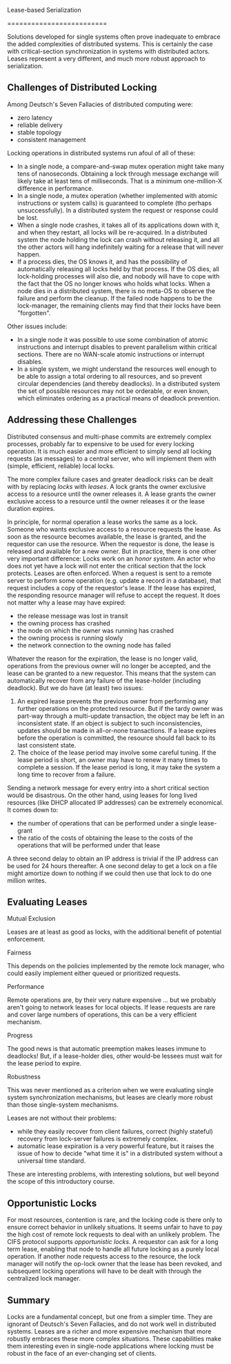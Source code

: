 Lease-based Serialization

=========================

Solutions developed for single systems often prove inadequate to embrace the added complexities of distributed systems. This is certainly the case with critical-section synchronization in systems with distributed actors. Leases represent a very different, and much more robust approach to serialization.

Challenges of Distributed Locking
---------------------------------

Among Deutsch's Seven Fallacies of distributed computing were:

*   zero latency
*   reliable delivery
*   stable topology
*   consistent management

Locking operations in distributed systems run afoul of all of these:

*   In a single node, a compare-and-swap mutex operation might take many tens of nanoseconds. Obtaining a lock through message exchange will likely take at least tens of milliseconds. That is a minimum one-million-X difference in performance.
*   In a single node, a mutex operation (whether implemented with atomic instructions or system calls) is guaranteed to complete (tho perhaps unsuccessfully). In a distributed system the request or response could be lost.
*   When a single node crashes, it takes all of its applications down with it, and when they restart, all locks will be re-acquired. In a distributed system the node holding the lock can crash without releasing it, and all the other actors will hang indefinitely waiting for a release that will never happen.
*   If a process dies, the OS knows it, and has the possibility of automatically releasing all locks held by that process. If the OS dies, all lock-holding processes will also die, and nobody will have to cope with the fact that the OS no longer knows who holds what locks. When a node dies in a distributed system, there is no meta-OS to observe the failure and perform the cleanup. If the failed node happens to be the lock-manager, the remaining clients may find that their locks have been "forgotten".

Other issues include:

*   In a single node it was possible to use some combination of atomic instructions and interrupt disables to prevent parallelism within critical sections. There are no WAN-scale atomic instructions or interrupt disables.
*   In a single system, we might understand the resources well enough to be able to assign a total ordering to all resources, and so prevent circular dependencies (and thereby deadlocks). In a distributed system the set of possible resources may not be orderable, or even known, which eliminates ordering as a practical means of deadlock prevention.

Addressing these Challenges
---------------------------

Distributed consensus and multi-phase commits are extremely complex processes, probably far to expensive to be used for every locking operation. It is much easier and more efficient to simply send all locking requests (as messages) to a central server, who will implement them with (simple, efficient, reliable) local locks.

The more complex failure cases and greater deadlock risks can be dealt with by replacing _locks_ with _leases_. A lock grants the owner exclusive access to a resource until the owner releases it. A lease grants the owner exclusive access to a resource until the owner releases it or the lease duration expires.

In principle, for normal operation a lease works the same as a lock. Someone who wants exclusive access to a resource requests the lease. As soon as the resource becomes available, the lease is granted, and the requestor can use the resource. When the requestor is done, the lease is released and available for a new owner. But in practice, there is one other very important difference: Locks work on an _honor system_. An actor who does not yet have a lock will not enter the critical section that the lock protects. Leases are often enforced. When a request is sent to a remote server to perform some operation (e.g. update a record in a database), that request includes a copy of the requestor's lease. If the lease has expired, the responding resource manager will refuse to accept the request. It does not matter why a lease may have expired:

*   the release message was lost in transit
*   the owning process has crashed
*   the node on which the owner was running has crashed
*   the owning process is running slowly
*   the network connection to the owning node has failed

Whatever the reason for the expiration, the lease is no longer valid, operations from the previous owner will no longer be accepted, and the lease can be granted to a new requestor. This means that the system can automatically recover from any failure of the lease-holder (including deadlock). But we do have (at least) two issues:

1.  An expired lease prevents the previous owner from performing any further operations on the protected resource. But if the tardy owner was part-way through a multi-update transaction, the object may be left in an inconsistent state. If an object is subject to such inconsistencies, updates should be made in all-or-none transactions. If a lease expires before the operation is committed, the resource should fall back to its last consistent state.
2.  The choice of the lease period may involve some careful tuning. If the lease period is short, an owner may have to renew it many times to complete a session. If the lease period is long, it may take the system a long time to recover from a failure.

Sending a network message for every entry into a short critical section would be disastrous. On the other hand, using leases for long lived resources (like DHCP allocated IP addresses) can be extremely economical. It comes down to:

*   the number of operations that can be performed under a single lease-grant
*   the ratio of the costs of obtaining the lease to the costs of the operations that will be performed under that lease

A three second delay to obtain an IP address is trivial if the IP address can be used for 24 hours thereafter. A one second delay to get a lock on a file might amortize down to nothing if we could then use that lock to do one million writes.

Evaluating Leases
-----------------

Mutual Exclusion

Leases are at least as good as locks, with the additional benefit of potential enforcement.

Fairness

This depends on the policies implemented by the remote lock manager, who could easily implement either queued or prioritized requests.

Performance

Remote operations are, by their very nature expensive ... but we probably aren't going to network leases for local objects. If lease requests are rare and cover large numbers of operations, this can be a very efficient mechanism.

Progress

The good news is that automatic preemption makes leases immune to deadlocks! But, if a lease-holder dies, other would-be lessees must wait for the lease period to expire.

Robustness

This was never mentioned as a criterion when we were evaluating single system synchronization mechanisms, but leases are clearly more robust than those single-system mechanisms.

Leases are not without their problems:

*   while they easily recover from client failures, correct (highly stateful) recovery from lock-server failures is extremely complex.
*   automatic lease expiration is a very powerful feature, but it raises the issue of how to decide "what time it is" in a distributed system without a universal time standard.

These are interesting problems, with interesting solutions, but well beyond the scope of this introductory course.

Opportunistic Locks
-------------------

For most resources, contention is rare, and the locking code is there only to ensure correct behavior in unlikely situations. It seems unfair to have to pay the high cost of remote lock requests to deal with an unlikely problem. The CIFS protocol supports _opportunistic locks_. A requestor can ask for a long term lease, enabling that node to handle all future locking as a purely local operation. If another node requests access to the resource, the lock manager will notify the op-lock owner that the lease has been revoked, and subsequent locking operations will have to be dealt with through the centralized lock manager.

Summary
-------

Locks are a fundamental concept, but one from a simpler time. They are ignorant of Deutsch's Seven Fallacies, and do not work well in distributed systems. Leases are a richer and more expensive mechanism that more robustly embraces these more complex situations. These capabilities make them interesting even in single-node applications where locking must be robust in the face of an ever-changing set of clients.